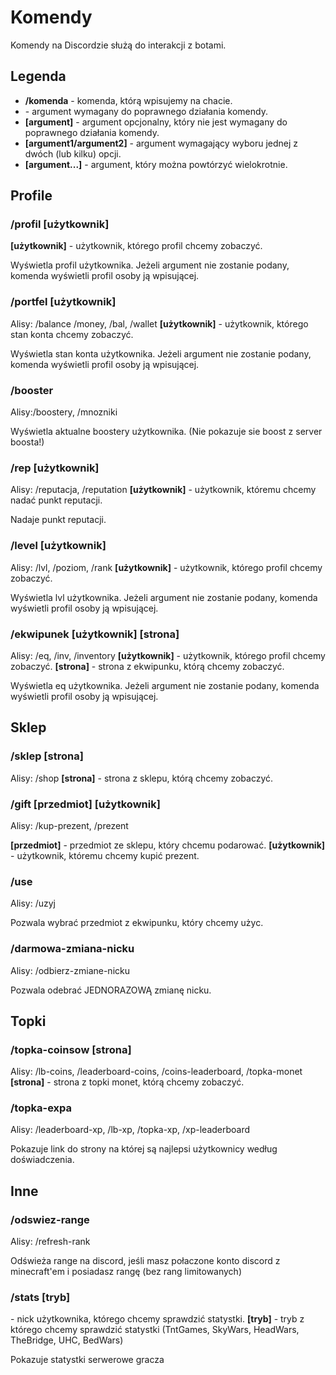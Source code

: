# Komendy
Komendy na Discordzie służą do interakcji z botami. 

## Legenda
- **/komenda** - komenda, którą wpisujemy na chacie. 
- **<argument>** - argument wymagany do poprawnego działania komendy.
- **[argument]** - argument opcjonalny, który nie jest wymagany do poprawnego działania komendy.
- **[argument1/argument2]** - argument wymagający wyboru jednej z dwóch (lub kilku) opcji.
- **[argument...]** - argument, który można powtórzyć wielokrotnie.

## Profile

### /profil [użytkownik] 
**[użytkownik]** - użytkownik, którego profil chcemy zobaczyć.

Wyświetla profil użytkownika.
Jeżeli argument nie zostanie podany, komenda wyświetli profil osoby ją wpisującej.

### /portfel [użytkownik]
Alisy: /balance  /money, /bal, /wallet
**[użytkownik]** - użytkownik, którego stan konta chcemy zobaczyć.

Wyświetla stan konta użytkownika.
Jeżeli argument nie zostanie podany, komenda wyświetli profil osoby ją wpisującej.

### /booster
Alisy:/boostery, /mnozniki 

Wyświetla aktualne boostery użytkownika. (Nie pokazuje sie boost z server boosta!)

### /rep [użytkownik]
Alisy: /reputacja, /reputation
**[użytkownik]** - użytkownik, któremu chcemy nadać punkt reputacji.

Nadaje punkt reputacji.

### /level [użytkownik]
Alisy: /lvl, /poziom, /rank
**[użytkownik]** - użytkownik, którego profil chcemy zobaczyć.

Wyświetla lvl użytkownika.
Jeżeli argument nie zostanie podany, komenda wyświetli profil osoby ją wpisującej.

### /ekwipunek [użytkownik] [strona]
Alisy: /eq, /inv, /inventory
**[użytkownik]** - użytkownik, którego profil chcemy zobaczyć.
**[strona]** - strona z ekwipunku, którą chcemy zobaczyć.

Wyświetla eq użytkownika.
Jeżeli argument nie zostanie podany, komenda wyświetli profil osoby ją wpisującej.

## Sklep

### /sklep [strona]
Alisy: /shop
**[strona]** - strona z sklepu, którą chcemy zobaczyć.

### /gift [przedmiot] [użytkownik]
Alisy: /kup-prezent, /prezent

**[przedmiot]** - przedmiot ze sklepu, który chcemu podarować.
**[użytkownik]** - użytkownik, któremu chcemy kupić prezent.

### /use 
Alisy: /uzyj

Pozwala wybrać przedmiot z ekwipunku, który chcemy użyc.

### /darmowa-zmiana-nicku 
Alisy: /odbierz-zmiane-nicku

Pozwala odebrać JEDNORAZOWĄ zmianę nicku.

## Topki

### /topka-coinsow [strona]
Alisy: /lb-coins, /leaderboard-coins, /coins-leaderboard, /topka-monet
**[strona]** - strona z topki monet, którą chcemy zobaczyć.

### /topka-expa 
Alisy: /leaderboard-xp, /lb-xp, /topka-xp, /xp-leaderboard 

Pokazuje link do strony na której są najlepsi użytkownicy według doświadczenia.

## Inne

### /odswiez-range
Alisy: /refresh-rank 

Odświeża range na discord, jeśli masz połaczone konto discord z minecraft'em i posiadasz rangę (bez rang limitowanych)

### /stats <gracz> [tryb]

**<gracz>** - nick użytkownika, którego chcemy sprawdzić statystki.
**[tryb]** - tryb z którego chcemy sprawdzić statystki (TntGames, SkyWars, HeadWars, TheBridge, UHC, BedWars)

Pokazuje statystki serwerowe gracza
